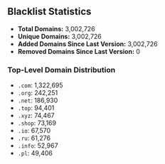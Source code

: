 ## Blacklist Statistics

- **Total Domains:** 3,002,726
- **Unique Domains:** 3,002,726
- **Added Domains Since Last Version:** 3,002,726
- **Removed Domains Since Last Version:** 0

### Top-Level Domain Distribution

-  `.com`: 1,322,695
-  `.org`: 242,251
-  `.net`: 186,930
-  `.top`: 94,401
-  `.xyz`: 74,467
-  `.shop`: 73,169
-  `.io`: 67,570
-  `.ru`: 61,276
-  `.info`: 52,967
-  `.pl`: 49,406
